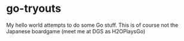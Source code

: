 # go-tryouts
My hello world attempts to do some Go stuff. This is of course not the Japanese boardgame (meet me at DGS as H2OPlaysGo)

